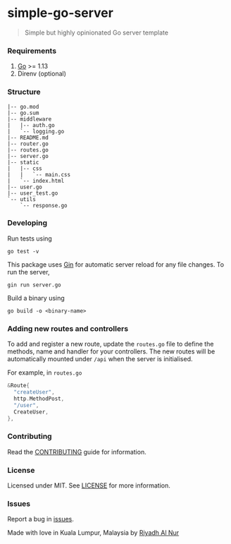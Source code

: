 # simple-go-server
> Simple but highly opinionated Go server template

### Requirements  
1. [Go](https://golang.org) >= 1.13  
2. Direnv (optional)  

### Structure
```
|-- go.mod
|-- go.sum
|-- middleware
|   |-- auth.go
|   `-- logging.go
|-- README.md
|-- router.go
|-- routes.go
|-- server.go
|-- static
|   |-- css
|   |   `-- main.css
|   `-- index.html
|-- user.go
|-- user_test.go
`-- utils
    `-- response.go
```  

### Developing  
Run tests using
```
go test -v
```  

This package uses [Gin](https://github.com/codegangsta/gin) for automatic server reload for any file changes. To run the server,
```
gin run server.go
```

Build a binary using  
```
go build -o <binary-name>
```  

### Adding new routes and controllers  
To add and register a new route, update the `routes.go` file to define the methods, name and handler for your controllers. The new routes will be automatically mounted under `/api` when the server is initialised.  

For example, in `routes.go`  
```go
&Route{
  "createUser",
  http.MethodPost,
  "/user",
  CreateUser,
},
```  

### Contributing  
Read the [CONTRIBUTING](CONTRIBUTING.md) guide for information.  

### License  
Licensed under MIT. See [LICENSE](LICENSE) for more information.  

### Issues  
Report a bug in [issues](https://github.com/riyadhalnur/simple-go-server/issues).   

Made with love in Kuala Lumpur, Malaysia by [Riyadh Al Nur](https://verticalaxisbd.com)
